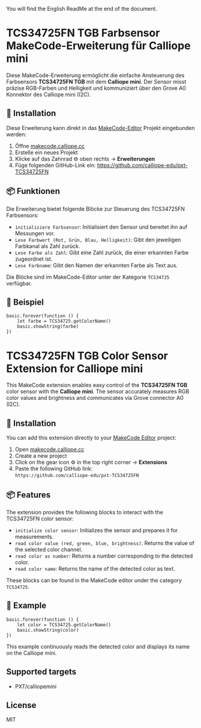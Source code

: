 You will find the English ReadMe at the end of the document.

# TCS34725FN TGB Farbsensor MakeCode-Erweiterung für Calliope mini

Diese MakeCode-Erweiterung ermöglicht die einfache Ansteuerung des Farbsensors **TCS34725FN TGB** mit dem **Calliope mini**. Der Sensor misst präzise RGB-Farben und Helligkeit und kommuniziert über den Grove A0 Konnektor des Calliope mini (I2C).

## 🔧 Installation

Diese Erweiterung kann direkt in das [MakeCode-Editor](https://makecode.calliope.cc/) Projekt eingebunden werden:

1. Öffne [makecode.calliope.cc](https://makecode.calliope.cc/)
2. Erstelle ein neues Projekt
3. Klicke auf das Zahnrad ⚙️ oben rechts → **Erweiterungen**
4. Füge folgenden GitHub-Link ein: https://github.com/calliope-edu/pxt-TCS34725FN


## 📦 Funktionen

Die Erweiterung bietet folgende Blöcke zur Steuerung des TCS34725FN Farbsensors:

- `initialisiere Farbsensor`: Initialisiert den Sensor und bereitet ihn auf Messungen vor.
- `Lese Farbwert (Rot, Grün, Blau, Helligkeit)`: Gibt den jeweiligen Farbkanal als Zahl zurück.
- `Lese Farbe als Zahl`: Gibt eine Zahl zurück, die einer erkannten Farbe zugeordnet ist.
- `Lese Farbname`: Gibt den Namen der erkannten Farbe als Text aus.

Die Blöcke sind im MakeCode-Editor unter der Kategorie `TCS34725` verfügbar.

## 🧪 Beispiel

```blocks
basic.forever(function () {
    let farbe = TCS34725.getColorName()
    basic.showString(farbe)
})
```

# TCS34725FN TGB Color Sensor Extension for Calliope mini

This MakeCode extension enables easy control of the **TCS34725FN TGB** color sensor with the **Calliope mini**. The sensor accurately measures RGB color values and brightness and communicates via Grove connector A0 (I2C).

## 🔧 Installation

You can add this extension directly to your [MakeCode Editor](https://makecode.calliope.cc/) project:

1. Open [makecode.calliope.cc](https://makecode.calliope.cc/)
2. Create a new project
3. Click on the gear icon ⚙️ in the top right corner → **Extensions**
4. Paste the following GitHub link:  
   `https://github.com/calliope-edu/pxt-TCS34725FN`

## 📦 Features

The extension provides the following blocks to interact with the TCS34725FN color sensor:

- `initialize color sensor`: Initializes the sensor and prepares it for measurements.
- `read color value (red, green, blue, brightness)`: Returns the value of the selected color channel.
- `read color as number`: Returns a number corresponding to the detected color.
- `read color name`: Returns the name of the detected color as text.

These blocks can be found in the MakeCode editor under the category `TCS34725`.

## 🧪 Example

```blocks
basic.forever(function () {
    let color = TCS34725.getColorName()
    basic.showString(color)
})
```
This example continuously reads the detected color and displays its name on the Calliope mini.



## Supported targets

  * PXT/calliopemini

## License

MIT
